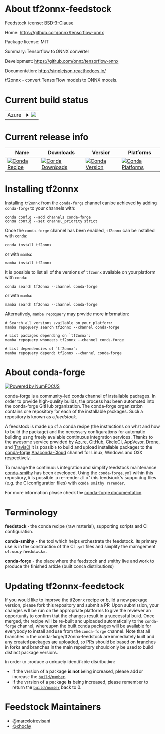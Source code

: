About tf2onnx-feedstock
=======================

Feedstock license: [BSD-3-Clause](https://github.com/conda-forge/tf2onnx-feedstock/blob/main/LICENSE.txt)

Home: https://github.com/onnx/tensorflow-onnx

Package license: MIT

Summary: Tensorflow to ONNX converter

Development: https://github.com/onnx/tensorflow-onnx

Documentation: http://simplejson.readthedocs.io/

tf2onnx - convert TensorFlow models to ONNX models.

Current build status
====================


<table>
    
  <tr>
    <td>Azure</td>
    <td>
      <details>
        <summary>
          <a href="https://dev.azure.com/conda-forge/feedstock-builds/_build/latest?definitionId=7779&branchName=main">
            <img src="https://dev.azure.com/conda-forge/feedstock-builds/_apis/build/status/tf2onnx-feedstock?branchName=main">
          </a>
        </summary>
        <table>
          <thead><tr><th>Variant</th><th>Status</th></tr></thead>
          <tbody><tr>
              <td>linux_64_python3.10.____cpython</td>
              <td>
                <a href="https://dev.azure.com/conda-forge/feedstock-builds/_build/latest?definitionId=7779&branchName=main">
                  <img src="https://dev.azure.com/conda-forge/feedstock-builds/_apis/build/status/tf2onnx-feedstock?branchName=main&jobName=linux&configuration=linux%20linux_64_python3.10.____cpython" alt="variant">
                </a>
              </td>
            </tr><tr>
              <td>linux_64_python3.8.____cpython</td>
              <td>
                <a href="https://dev.azure.com/conda-forge/feedstock-builds/_build/latest?definitionId=7779&branchName=main">
                  <img src="https://dev.azure.com/conda-forge/feedstock-builds/_apis/build/status/tf2onnx-feedstock?branchName=main&jobName=linux&configuration=linux%20linux_64_python3.8.____cpython" alt="variant">
                </a>
              </td>
            </tr><tr>
              <td>linux_64_python3.9.____cpython</td>
              <td>
                <a href="https://dev.azure.com/conda-forge/feedstock-builds/_build/latest?definitionId=7779&branchName=main">
                  <img src="https://dev.azure.com/conda-forge/feedstock-builds/_apis/build/status/tf2onnx-feedstock?branchName=main&jobName=linux&configuration=linux%20linux_64_python3.9.____cpython" alt="variant">
                </a>
              </td>
            </tr><tr>
              <td>osx_64_python3.10.____cpython</td>
              <td>
                <a href="https://dev.azure.com/conda-forge/feedstock-builds/_build/latest?definitionId=7779&branchName=main">
                  <img src="https://dev.azure.com/conda-forge/feedstock-builds/_apis/build/status/tf2onnx-feedstock?branchName=main&jobName=osx&configuration=osx%20osx_64_python3.10.____cpython" alt="variant">
                </a>
              </td>
            </tr><tr>
              <td>osx_64_python3.8.____cpython</td>
              <td>
                <a href="https://dev.azure.com/conda-forge/feedstock-builds/_build/latest?definitionId=7779&branchName=main">
                  <img src="https://dev.azure.com/conda-forge/feedstock-builds/_apis/build/status/tf2onnx-feedstock?branchName=main&jobName=osx&configuration=osx%20osx_64_python3.8.____cpython" alt="variant">
                </a>
              </td>
            </tr><tr>
              <td>osx_64_python3.9.____cpython</td>
              <td>
                <a href="https://dev.azure.com/conda-forge/feedstock-builds/_build/latest?definitionId=7779&branchName=main">
                  <img src="https://dev.azure.com/conda-forge/feedstock-builds/_apis/build/status/tf2onnx-feedstock?branchName=main&jobName=osx&configuration=osx%20osx_64_python3.9.____cpython" alt="variant">
                </a>
              </td>
            </tr><tr>
              <td>osx_arm64_python3.10.____cpython</td>
              <td>
                <a href="https://dev.azure.com/conda-forge/feedstock-builds/_build/latest?definitionId=7779&branchName=main">
                  <img src="https://dev.azure.com/conda-forge/feedstock-builds/_apis/build/status/tf2onnx-feedstock?branchName=main&jobName=osx&configuration=osx%20osx_arm64_python3.10.____cpython" alt="variant">
                </a>
              </td>
            </tr><tr>
              <td>osx_arm64_python3.8.____cpython</td>
              <td>
                <a href="https://dev.azure.com/conda-forge/feedstock-builds/_build/latest?definitionId=7779&branchName=main">
                  <img src="https://dev.azure.com/conda-forge/feedstock-builds/_apis/build/status/tf2onnx-feedstock?branchName=main&jobName=osx&configuration=osx%20osx_arm64_python3.8.____cpython" alt="variant">
                </a>
              </td>
            </tr><tr>
              <td>osx_arm64_python3.9.____cpython</td>
              <td>
                <a href="https://dev.azure.com/conda-forge/feedstock-builds/_build/latest?definitionId=7779&branchName=main">
                  <img src="https://dev.azure.com/conda-forge/feedstock-builds/_apis/build/status/tf2onnx-feedstock?branchName=main&jobName=osx&configuration=osx%20osx_arm64_python3.9.____cpython" alt="variant">
                </a>
              </td>
            </tr>
          </tbody>
        </table>
      </details>
    </td>
  </tr>
</table>

Current release info
====================

| Name | Downloads | Version | Platforms |
| --- | --- | --- | --- |
| [![Conda Recipe](https://img.shields.io/badge/recipe-tf2onnx-green.svg)](https://anaconda.org/conda-forge/tf2onnx) | [![Conda Downloads](https://img.shields.io/conda/dn/conda-forge/tf2onnx.svg)](https://anaconda.org/conda-forge/tf2onnx) | [![Conda Version](https://img.shields.io/conda/vn/conda-forge/tf2onnx.svg)](https://anaconda.org/conda-forge/tf2onnx) | [![Conda Platforms](https://img.shields.io/conda/pn/conda-forge/tf2onnx.svg)](https://anaconda.org/conda-forge/tf2onnx) |

Installing tf2onnx
==================

Installing `tf2onnx` from the `conda-forge` channel can be achieved by adding `conda-forge` to your channels with:

```
conda config --add channels conda-forge
conda config --set channel_priority strict
```

Once the `conda-forge` channel has been enabled, `tf2onnx` can be installed with `conda`:

```
conda install tf2onnx
```

or with `mamba`:

```
mamba install tf2onnx
```

It is possible to list all of the versions of `tf2onnx` available on your platform with `conda`:

```
conda search tf2onnx --channel conda-forge
```

or with `mamba`:

```
mamba search tf2onnx --channel conda-forge
```

Alternatively, `mamba repoquery` may provide more information:

```
# Search all versions available on your platform:
mamba repoquery search tf2onnx --channel conda-forge

# List packages depending on `tf2onnx`:
mamba repoquery whoneeds tf2onnx --channel conda-forge

# List dependencies of `tf2onnx`:
mamba repoquery depends tf2onnx --channel conda-forge
```


About conda-forge
=================

[![Powered by
NumFOCUS](https://img.shields.io/badge/powered%20by-NumFOCUS-orange.svg?style=flat&colorA=E1523D&colorB=007D8A)](https://numfocus.org)

conda-forge is a community-led conda channel of installable packages.
In order to provide high-quality builds, the process has been automated into the
conda-forge GitHub organization. The conda-forge organization contains one repository
for each of the installable packages. Such a repository is known as a *feedstock*.

A feedstock is made up of a conda recipe (the instructions on what and how to build
the package) and the necessary configurations for automatic building using freely
available continuous integration services. Thanks to the awesome service provided by
[Azure](https://azure.microsoft.com/en-us/services/devops/), [GitHub](https://github.com/),
[CircleCI](https://circleci.com/), [AppVeyor](https://www.appveyor.com/),
[Drone](https://cloud.drone.io/welcome), and [TravisCI](https://travis-ci.com/)
it is possible to build and upload installable packages to the
[conda-forge](https://anaconda.org/conda-forge) [Anaconda-Cloud](https://anaconda.org/)
channel for Linux, Windows and OSX respectively.

To manage the continuous integration and simplify feedstock maintenance
[conda-smithy](https://github.com/conda-forge/conda-smithy) has been developed.
Using the ``conda-forge.yml`` within this repository, it is possible to re-render all of
this feedstock's supporting files (e.g. the CI configuration files) with ``conda smithy rerender``.

For more information please check the [conda-forge documentation](https://conda-forge.org/docs/).

Terminology
===========

**feedstock** - the conda recipe (raw material), supporting scripts and CI configuration.

**conda-smithy** - the tool which helps orchestrate the feedstock.
                   Its primary use is in the construction of the CI ``.yml`` files
                   and simplify the management of *many* feedstocks.

**conda-forge** - the place where the feedstock and smithy live and work to
                  produce the finished article (built conda distributions)


Updating tf2onnx-feedstock
==========================

If you would like to improve the tf2onnx recipe or build a new
package version, please fork this repository and submit a PR. Upon submission,
your changes will be run on the appropriate platforms to give the reviewer an
opportunity to confirm that the changes result in a successful build. Once
merged, the recipe will be re-built and uploaded automatically to the
`conda-forge` channel, whereupon the built conda packages will be available for
everybody to install and use from the `conda-forge` channel.
Note that all branches in the conda-forge/tf2onnx-feedstock are
immediately built and any created packages are uploaded, so PRs should be based
on branches in forks and branches in the main repository should only be used to
build distinct package versions.

In order to produce a uniquely identifiable distribution:
 * If the version of a package **is not** being increased, please add or increase
   the [``build/number``](https://docs.conda.io/projects/conda-build/en/latest/resources/define-metadata.html#build-number-and-string).
 * If the version of a package **is** being increased, please remember to return
   the [``build/number``](https://docs.conda.io/projects/conda-build/en/latest/resources/define-metadata.html#build-number-and-string)
   back to 0.

Feedstock Maintainers
=====================

* [@marcelotrevisani](https://github.com/marcelotrevisani/)
* [@xhochy](https://github.com/xhochy/)

